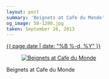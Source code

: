 ```yaml
---
layout: post
summary: 'Beignets at Cafe du Monde'
og_image: 58-1280.jpg
taken: September 28, 2013
---
```


<div class="post">
 <time>
  <a href="/58">
   {{ page.date | date: "%B %-d, %Y" }}
  </a>
 </time>
 <a href="/58">
  <figure data-taken="9/28/2013">
   <img alt="Beignets at Cafe du Monde" sizes="(min-width: 700px) 50vw, calc(100vw - 2rem)" src="{{ site.assets_url }}/58-640.jpg" srcset="{{ site.assets_url }}/58-1280.jpg 1280w, {{ site.assets_url }}/58-960.jpg 960w, {{ site.assets_url }}/58-640.jpg 640w, {{ site.assets_url }}/58-320.jpg 320w"/>
  </figure>
 </a>
 <span>
  Beignets at Cafe du Monde
 </span>
</div>
